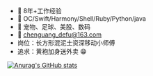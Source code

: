 - 💪 8年+工作经验
- 📝 OC/Swift/Harmony/Shell/Ruby/Python/java
- 👟 宠物、足球、美股、数码
- 📮 chenguang_defu@163.com
- 岗位：长方形混泥土资深移动小师傅
- 追求：黄袍加身送外卖 😁

 [![Anurag's GitHub stats](https://github-readme-stats.vercel.app/api?username=ChocolatesChen&count_private=true&show_icons=true)](https://github.com/anuraghazra/github-readme-stats)

<!---
ChocolatesChen/ChocolatesChen is a ✨ special ✨ repository because its `README.md` (this file) appears on your GitHub profile.
You can click the Preview link to take a look at your changes.
--->

